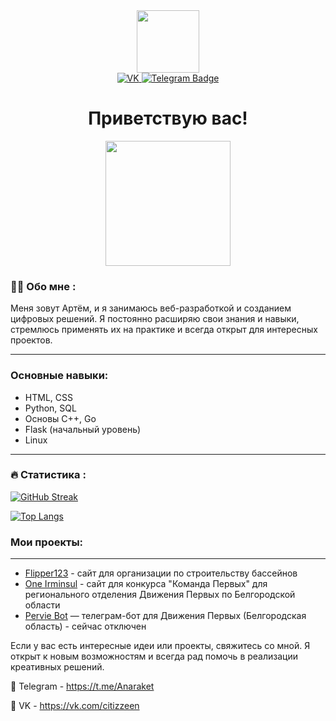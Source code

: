 <div id="header" align="center">
  <img src="https://media.giphy.com/media/M9gbBd9nbDrOTu1Mqx/giphy.gif" width="100"/>
</div>

<div id="badges" align="center">
  <a href="https://vk.com/citizzeen">
    <img src="https://img.shields.io/badge/Вконтакте-blue?style=for-the-badge&logo=vk&logoColor=white" alt="VK"/>
  </a>
  <a href="https://t.me/Anaraket">
    <img src="https://img.shields.io/badge/Telegram-blue?style=for-the-badge&logo=telegram&logoColor=white" alt="Telegram Badge"/>
  </a>
</div>

<div align="center">
  <h1>Приветствую вас!</h1>
</div>

<div id="header" align="center">
  <img src="https://media1.tenor.com/m/YUzRkMOL-3EAAAAC/programming-computer-frog.gif" width="200"/>
</div>

### :man_technologist: Обо мне :
Меня зовут Артём, и я занимаюсь веб-разработкой и созданием цифровых решений. Я постоянно расширяю свои знания и навыки, стремлюсь применять их на практике и всегда открыт для интересных проектов.
___

### Основные навыки:

* HTML, CSS
* Python, SQL
* Основы C++, Go
* Flask (начальный уровень)
* Linux

---

### :fire: Статистика :
[![GitHub Streak](http://github-readme-streak-stats.herokuapp.com?user=Anaraket&theme=dark&background=000000)](https://git.io/streak-stats)

[![Top Langs](https://github-readme-stats.vercel.app/api/top-langs/?username=Anaraket&layout=compact&theme=vision-friendly-dark)](https://github.com/anuraghazra/github-readme-stats)



### Мои проекты:
___

* [Flipper123](https://flipper123.ru/) - сайт для организации по строительству бассейнов
* [One Irminsul](https://one.irminsul.space/) - сайт для конкурса "Команда Первых" для регионального отделения Движения Первых по Белгородской области
* [Pervie Bot](https://t.me/pervie_v_prave_bot) — телеграм-бот для Движения Первых (Белгородская область) - сейчас отключен

Если у вас есть интересные идеи или проекты, свяжитесь со мной. Я открыт к новым возможностям и всегда рад помочь в реализации креативных решений.


📩 Telegram - https://t.me/Anaraket

📩 VK - https://vk.com/citizzeen
